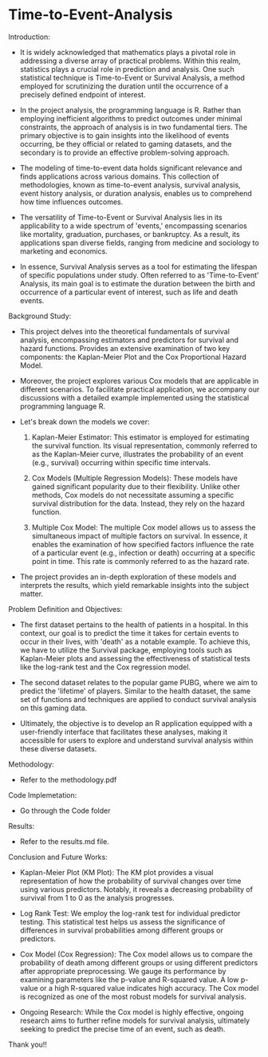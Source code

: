 # Time-to-Event-Analysis

Introduction:

- It is widely acknowledged that mathematics plays a pivotal role in addressing a diverse array of practical problems. Within this realm, statistics plays a crucial role in prediction and analysis. One such statistical technique is Time-to-Event or Survival Analysis, a method employed for scrutinizing the duration until the occurrence of a precisely defined endpoint of interest.

- In the project analysis, the programming language is R. Rather than employing inefficient algorithms to predict outcomes under minimal constraints, the approach of analysis is in two fundamental tiers. The primary objective is to gain insights into the likelihood of events occurring, be they official or related to gaming datasets, and the secondary is to provide an effective problem-solving approach.

- The modeling of time-to-event data holds significant relevance and finds applications across various domains. This collection of methodologies, known as time-to-event analysis, survival analysis, event history analysis, or duration analysis, enables us to comprehend how time influences outcomes.

- The versatility of Time-to-Event or Survival Analysis lies in its applicability to a wide spectrum of 'events,' encompassing scenarios like mortality, graduation, purchases, or bankruptcy. As a result, its applications span diverse fields, ranging from medicine and sociology to marketing and economics.

- In essence, Survival Analysis serves as a tool for estimating the lifespan of specific populations under study. Often referred to as 'Time-to-Event' Analysis, its main goal is to estimate the duration between the birth and occurrence of a particular event of interest, such as life and death events.

Background Study:

- This project delves into the theoretical fundamentals of survival analysis, encompassing estimators and predictors for survival and hazard functions. Provides an extensive examination of two key components: the Kaplan-Meier Plot and the Cox Proportional Hazard Model.

- Moreover, the project explores various Cox models that are applicable in different scenarios. To facilitate practical application, we accompany our discussions with a detailed example implemented using the statistical programming language R.

- Let's break down the models we cover:
   1. Kaplan-Meier Estimator:
This estimator is employed for estimating the survival function. Its visual representation, commonly referred to as the Kaplan-Meier curve, illustrates the probability of an event (e.g., survival) occurring within specific time intervals.

  2. Cox Models (Multiple Regression Models):
These models have gained significant popularity due to their flexibility. Unlike other methods, Cox models do not necessitate assuming a specific survival distribution for the data. Instead, they rely on the hazard function.

  3. Multiple Cox Model:
The multiple Cox model allows us to assess the simultaneous impact of multiple factors on survival. In essence, it enables the examination of how specified factors influence the rate of a particular event (e.g., infection or death) occurring at a specific point in time. This rate is commonly referred to as the hazard rate.

- The project provides an in-depth exploration of these models and interprets the results, which yield remarkable insights into the subject matter.

Problem Definition and Objectives:

- The first dataset pertains to the health of patients in a hospital. In this context, our goal is to predict the time it takes for certain events to occur in their lives, with 'death' as a notable example. To achieve this, we have to utilize the Survival package, employing tools such as Kaplan-Meier plots and assessing the effectiveness of statistical tests like the log-rank test and the Cox regression model.

- The second dataset relates to the popular game PUBG, where we aim to predict the 'lifetime' of players. Similar to the health dataset, the same set of functions and techniques are applied to conduct survival analysis on this gaming data.

- Ultimately, the objective is to develop an R application equipped with a user-friendly interface that facilitates these analyses, making it accessible for users to explore and understand survival analysis within these diverse datasets.

Methodology: 

- Refer to the methodology.pdf

Code Implemetation: 

- Go through the Code folder

Results: 

- Refer to the results.md file.

Conclusion and Future Works:

- Kaplan-Meier Plot (KM Plot):
The KM plot provides a visual representation of how the probability of survival changes over time using various predictors. Notably, it reveals a decreasing probability of survival from 1 to 0 as the analysis progresses.

- Log Rank Test:
We employ the log-rank test for individual predictor testing. This statistical test helps us assess the significance of differences in survival probabilities among different groups or predictors.

- Cox Model (Cox Regression):
The Cox model allows us to compare the probability of death among different groups or using different predictors after appropriate preprocessing. We gauge its performance by examining parameters like the p-value and R-squared value. A low p-value or a high R-squared value indicates high accuracy. The Cox model is recognized as one of the most robust models for survival analysis.

- Ongoing Research:
While the Cox model is highly effective, ongoing research aims to further refine models for survival analysis, ultimately seeking to predict the precise time of an event, such as death.

Thank you!!













